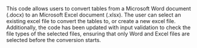 This code allows users to convert tables from a Microsoft Word document (.docx) to an Microsoft Excel document (.xlsx). 
The user can select an existing excel file to convert the tables to, or create a new excel file. 
Additionally, the code has been updated with input validation to check the file types of the selected files, ensuring that only Word and Excel files are selected before the conversion starts.
